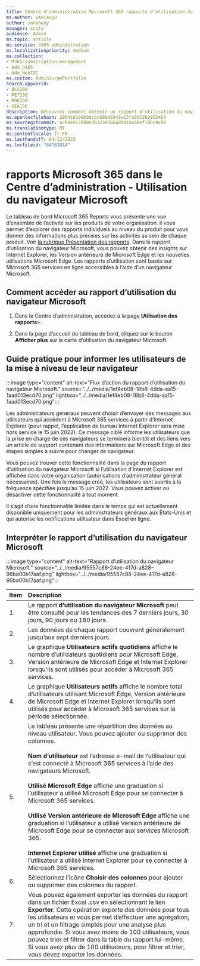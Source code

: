 ```yaml
---
title: Centre d'administration Microsoft 365 rapports d’utilisation du navigateur
ms.author: waxiaoyu
author: sarahwxy
manager: scotv
audience: Admin
ms.topic: article
ms.service: o365-administration
ms.localizationpriority: medium
ms.collection:
- M365-subscription-management
- Adm_O365
- Adm_NonTOC
ms.custom: AdminSurgePortfolio
search.appverid:
- BCS160
- MET150
- MOE150
- GEA150
description: Découvrez comment obtenir un rapport d’utilisation du navigateur Microsoft à l’aide du tableau de bord rapports Microsoft 365 dans le Centre d'administration Microsoft 365.
ms.openlocfilehash: 29b4161b9bb6cbc509d6541e13fa9222628534b4
ms.sourcegitcommit: ac0ae5c2888e2b323e36bad041a4abef196c9c96
ms.translationtype: MT
ms.contentlocale: fr-FR
ms.lasthandoff: 04/12/2022
ms.locfileid: "64782014"
---
```

# <a name="microsoft-365-reports-in-the-admin-center---microsoft-browser-usage"></a>rapports Microsoft 365 dans le Centre d’administration - Utilisation du navigateur Microsoft

Le tableau de bord Microsoft 365 Reports vous présente une vue d’ensemble de l’activité sur les produits de votre organisation. Il vous permet d’explorer des rapports individuels au niveau du produit pour vous donner des informations plus précises sur les activités au sein de chaque produit. Voir [la rubrique Présentation des rapports](activity-reports.md). Dans le rapport d’utilisation du navigateur Microsoft, vous pouvez obtenir des insights sur Internet Explorer, les Version antérieure de Microsoft Edge et les nouvelles utilisations Microsoft Edge. Les rapports d’utilisation sont basés sur Microsoft 365 services en ligne accessibles à l’aide d’un navigateur Microsoft.

## <a name="how-to-get-to-the-microsoft-browser-usage-report"></a>Comment accéder au rapport d’utilisation du navigateur Microsoft

1. Dans le Centre d’administration, accédez à la page **Utilisation des rapports**\>.<b><a href="https://go.microsoft.com/fwlink/p/?linkid=2074756" target="_blank"></a></b>

2. Dans la page d’accueil du tableau de bord, cliquez sur le bouton **Afficher plus** sur la carte d’utilisation du navigateur Microsoft.

## <a name="how-to-notify-users-to-upgrade-their-browser"></a>Guide pratique pour informer les utilisateurs de la mise à niveau de leur navigateur

:::image type="content" alt-text="Flux d’action du rapport d’utilisation du navigateur Microsoft." source="../../media/1ef4eb08-18b8-4dda-aa15-1aad013ecd70.png" lightbox="../../media/1ef4eb08-18b8-4dda-aa15-1aad013ecd70.png":::

Les administrateurs généraux peuvent choisir d’envoyer des messages aux utilisateurs qui accèdent à Microsoft 365 services à partir d’Internet Explorer (pour rappel, l’application de bureau Internet Explorer sera mise hors service le 15 juin 2022). Ce message ciblé informe les utilisateurs que la prise en charge de ces navigateurs se terminera bientôt et des liens vers un article de support contenant des informations sur Microsoft Edge et des étapes simples à suivre pour changer de navigateur. 

Vous pouvez trouver cette fonctionnalité dans la page du rapport d’utilisation du navigateur Microsoft si l’utilisation d’Internet Explorer est affichée dans votre organisation (autorisations d’administrateur général nécessaires). Une fois le message créé, les utilisateurs sont avertis à la fréquence spécifiée jusqu’au 15 juin 2022. Vous pouvez activer ou désactiver cette fonctionnalité à tout moment.

Il s’agit d’une fonctionnalité limitée dans le temps qui est actuellement disponible uniquement pour les administrateurs généraux aux États-Unis et qui autorise les notifications utilisateur dans Excel en ligne.

## <a name="interpret-the-microsoft-browser-usage-report"></a>Interpréter le rapport d’utilisation du navigateur Microsoft

:::image type="content" alt-text="Rapport d’utilisation du navigateur Microsoft." source="../../media/95557c88-24ee-417d-a828-96ba00b17aaf.png" lightbox="../../media/95557c88-24ee-417d-a828-96ba00b17aaf.png":::

|Item|Description|
|:-----|:-----|
|1. |Le rapport **d’utilisation du navigateur Microsoft** peut être consulté pour les tendances des 7 derniers jours, 30 jours, 90 jours ou 180 jours. |
|2. |Les données de chaque rapport couvrent généralement jusqu’aux sept derniers jours. |
|3. |Le graphique **Utilisateurs actifs quotidiens** affiche le nombre d’utilisateurs quotidiens pour Microsoft Edge, Version antérieure de Microsoft Edge et Internet Explorer lorsqu’ils sont utilisés pour accéder à Microsoft 365 services. |
|4. |Le graphique **Utilisateurs actifs** affiche le nombre total d’utilisateurs utilisant Microsoft Edge, Version antérieure de Microsoft Edge et Internet Explorer lorsqu’ils sont utilisés pour accéder à Microsoft 365 services sur la période sélectionnée. |
|5. |Le tableau présente une répartition des données au niveau utilisateur. Vous pouvez ajouter ou supprimer des colonnes.  <br/><br/>**Nom d’utilisateur** est l’adresse e-mail de l’utilisateur qui s’est connecté à Microsoft 365 services à l’aide des navigateurs Microsoft.<br><br/>**Utilisé Microsoft Edge** affiche une graduation si l’utilisateur a utilisé Microsoft Edge pour se connecter à Microsoft 365 services.<br/><br/>**Utilisé Version antérieure de Microsoft Edge** affiche une graduation si l’utilisateur a utilisé Version antérieure de Microsoft Edge pour se connecter aux services Microsoft 365.<br/><br/>**Internet Explorer utilisé** affiche une graduation si l’utilisateur a utilisé Internet Explorer pour se connecter à Microsoft 365 services. |
|6. |Sélectionnez l’icône **Choisir des colonnes** pour ajouter ou supprimer des colonnes du rapport.|
|7. |Vous pouvez également exporter les données du rapport dans un fichier Excel .csv en sélectionnant le lien **Exporter**. Cette opération exporte des données pour tous les utilisateurs et vous permet d’effectuer une agrégation, un tri et un filtrage simples pour une analyse plus approfondie. Si vous avez moins de 100 utilisateurs, vous pouvez trier et filtrer dans la table du rapport lui-même. Si vous avez plus de 100 utilisateurs, pour filtrer et trier, vous devez exporter les données.|
